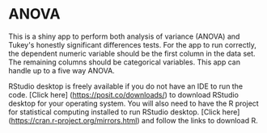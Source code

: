 # ANOVA
This is a shiny app to perform both analysis of variance (ANOVA) and Tukey's honestly significant differences tests.  For the app to run correctly, the dependent numeric variable should be the first column in the data set.  The remaining columns should be categorical variables.  This app can handle up to a five way ANOVA.

RStudio desktop is freely available if you do not have an IDE to run the code.  [Click here] (https://posit.co/downloads/) to download RStudio desktop for your operating system.  You will also need to have the R project for statistical computing installed to run RStudio desktop.  [Click here] (https://cran.r-project.org/mirrors.html) and follow the links to download R.
